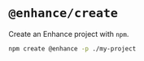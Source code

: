 # `@enhance/create`

Create an Enhance project with `npm`.

```bash
npm create @enhance -p ./my-project
```
